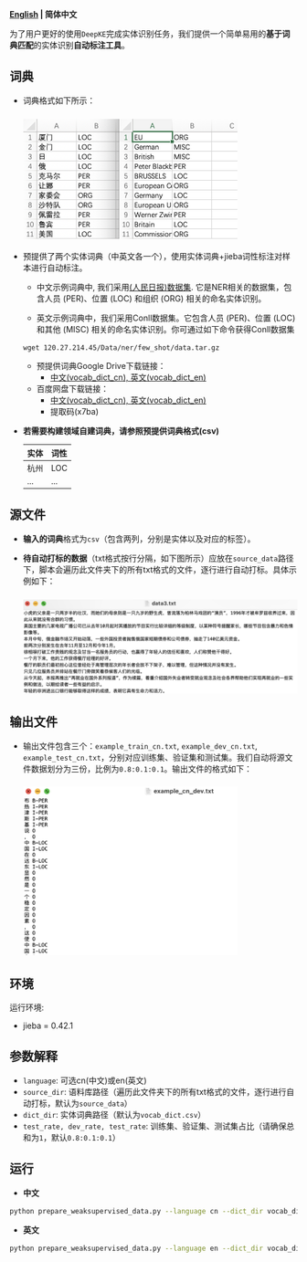 <p align="left">
    <b> <a href="https://github.com/zjunlp/DeepKE/blob/main/example/ner/prepare-data/README.md">English</a> | 简体中文 </b>
</p>

为了用户更好的使用`DeepKE`完成实体识别任务，我们提供一个简单易用的**基于词典匹配**的实体识别**自动标注工具**。

## 词典
- 词典格式如下所示：
    <h3 align="left">
        <img src="pics/vocab_dict.png", width=375>
    </h3>
- 预提供了两个实体词典（中英文各一个），使用实体词典+jieba词性标注对样本进行自动标注。

    - 中文示例词典中, 我们采用[(人民日报)数据集](https://github.com/OYE93/Chinese-NLP-Corpus/tree/master/NER/People's%20Daily). 它是NER相关的数据集，包含人员 (PER)、位置 (LOC) 和组织 (ORG) 相关的命名实体识别。

    - 英文示例词典中，我们采用Conll数据集。它包含人员 (PER)、位置 (LOC) 和其他 (MISC) 相关的命名实体识别。你可通过如下命令获得Conll数据集

    ```shell
    wget 120.27.214.45/Data/ner/few_shot/data.tar.gz
    ```

    - 预提供词典Google Drive下载链接： 
        - [中文(vocab_dict_cn), 英文(vocab_dict_en)](https://drive.google.com/drive/folders/1PGANizeTsvEQFYTL8O1jrDLZwk_MPqO0?usp=sharing)
    - 百度网盘下载链接： 
        - [中文(vocab_dict_cn), 英文(vocab_dict_en)](https://pan.baidu.com/s/1a07W42ZByeZ00MZp5pZgxg) 
        - 提取码(x7ba)

- **若需要构建领域自建词典，请参照预提供词典格式(csv)**

    | 实体 | 词性 |
    |  --------  | ------  |
    |  杭州  | LOC  |
    |  ...  | ...  |

## 源文件

- **输入的词典**格式为`csv`（包含两列，分别是实体以及对应的标签）。

- **待自动打标的数据**（txt格式按行分隔，如下图所示）应放在`source_data`路径下，脚本会遍历此文件夹下的所有txt格式的文件，逐行进行自动打标。具体示例如下：
    <h3 align="left">
        <img src="pics/input_data_format.png", width=700>
    </h3>


## 输出文件

- 输出文件包含三个：`example_train_cn.txt`, `example_dev_cn.txt`, `example_test_cn.txt`，分别对应训练集、验证集和测试集。我们自动将源文件数据划分为三份，比例为`0.8:0.1:0.1`。输出文件的格式如下：
    <h3 align="left">
        <img src="pics/output_data_format.png", width=375>
    </h3>




## 环境
运行环境:  
- jieba = 0.42.1

## 参数解释

- `language`: 可选cn(中文)或en(英文)
- `source_dir`: 语料库路径（遍历此文件夹下的所有txt格式的文件，逐行进行自动打标，默认为`source_data`）
- `dict_dir`: 实体词典路径（默认为`vocab_dict.csv`）
- `test_rate, dev_rate, test_rate`: 训练集、验证集、测试集占比（请确保总和为`1`，默认`0.8:0.1:0.1`）

## 运行

- **中文**
```bash
python prepare_weaksupervised_data.py --language cn --dict_dir vocab_dict_cn.csv
```

- **英文**
```bash
python prepare_weaksupervised_data.py --language en --dict_dir vocab_dict_en.csv
```
